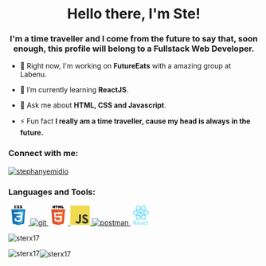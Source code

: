 <h1 align="center">Hello there, I'm Ste!</h1>
<h3 align="center">I'm a time traveller and I come from the future to say that, soon enough, this profile will belong to a Fullstack Web Developer.</h3>

- 🔭 Right now, I'm working on **FutureEats** with a amazing group at Labenu.

- 🌱 I’m currently learning **ReactJS**.

- 💬 Ask me about **HTML, CSS and Javascript**.

- ⚡ Fun fact **I really am a time traveller, cause my head is always in the future.**

<h3 align="left">Connect with me:</h3>
<p align="left">
<a href="https://linkedin.com/in/stephanyemidio" target="blank"><img align="center" src="https://raw.githubusercontent.com/rahuldkjain/github-profile-readme-generator/master/src/images/icons/Social/linked-in-alt.svg" alt="stephanyemidio" height="30" width="40" /></a>
</p>

<h3 align="left">Languages and Tools:</h3>
<p align="left"> <a href="https://www.w3schools.com/css/" target="_blank" rel="noreferrer"> <img src="https://raw.githubusercontent.com/devicons/devicon/master/icons/css3/css3-original-wordmark.svg" alt="css3" width="40" height="40"/> </a> <a href="https://git-scm.com/" target="_blank" rel="noreferrer"> <img src="https://www.vectorlogo.zone/logos/git-scm/git-scm-icon.svg" alt="git" width="40" height="40"/> </a> <a href="https://www.w3.org/html/" target="_blank" rel="noreferrer"> <img src="https://raw.githubusercontent.com/devicons/devicon/master/icons/html5/html5-original-wordmark.svg" alt="html5" width="40" height="40"/> </a> <a href="https://developer.mozilla.org/en-US/docs/Web/JavaScript" target="_blank" rel="noreferrer"> <img src="https://raw.githubusercontent.com/devicons/devicon/master/icons/javascript/javascript-original.svg" alt="javascript" width="40" height="40"/> </a> <a href="https://postman.com" target="_blank" rel="noreferrer"> <img src="https://www.vectorlogo.zone/logos/getpostman/getpostman-icon.svg" alt="postman" width="40" height="40"/> </a> <a href="https://reactjs.org/" target="_blank" rel="noreferrer"> <img src="https://raw.githubusercontent.com/devicons/devicon/master/icons/react/react-original-wordmark.svg" alt="react" width="40" height="40"/> </a> </p>


<p>&nbsp;<img align="left" src="https://github-readme-stats.vercel.app/api?username=sterx17&show_icons=true&locale=en" alt="sterx17" /></p>

<p><img align="left" src="https://github-readme-streak-stats.herokuapp.com/?user=sterx17&" alt="sterx17" /></p>
<p><img align="center" src="https://github-readme-stats.vercel.app/api/top-langs?username=sterx17&show_icons=true&locale=en&layout=compact" alt="sterx17" /></p>

